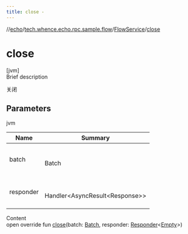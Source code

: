 ```yaml
---
title: close -
---
```

//[echo](../../index.md)/[tech.whence.echo.rpc.sample.flow](../index.md)/[FlowService](index.md)/[close](close.md)



# close  
[jvm]  
Brief description  


关闭



## Parameters  
  
jvm  
  
|  Name|  Summary| 
|---|---|
| batch| <br><br>Batch<br><br>
| responder| <br><br>Handler<AsyncResult<Response<Empty>>><br><br>
  
  
Content  
open override fun [close](close.md)(batch: [Batch](../../tech.whence.echo.rpc.request/-batch/index.md), responder: [Responder](../../tech.whence.echo.rpc/index.md#tech.whence.echo.rpc/Responder///PointingToDeclaration/)<[Empty](../../tech.whence.echo.rpc.payload/-empty/index.md)>)  



